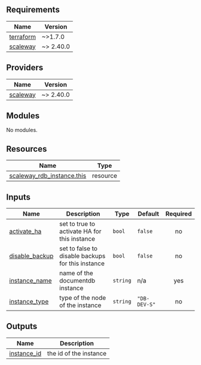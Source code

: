 ## Requirements

| Name | Version |
|------|---------|
| <a name="requirement_terraform"></a> [terraform](#requirement\_terraform) | ~>1.7.0 |
| <a name="requirement_scaleway"></a> [scaleway](#requirement\_scaleway) | ~> 2.40.0 |

## Providers

| Name | Version |
|------|---------|
| <a name="provider_scaleway"></a> [scaleway](#provider\_scaleway) | ~> 2.40.0 |

## Modules

No modules.

## Resources

| Name | Type |
|------|------|
| [scaleway_rdb_instance.this](https://registry.terraform.io/providers/scaleway/scaleway/latest/docs/resources/rdb_instance) | resource |

## Inputs

| Name | Description | Type | Default | Required |
|------|-------------|------|---------|:--------:|
| <a name="input_activate_ha"></a> [activate\_ha](#input\_activate\_ha) | set to true to activate HA for this instance | `bool` | `false` | no |
| <a name="input_disable_backup"></a> [disable\_backup](#input\_disable\_backup) | set to false to disable backups for this instance | `bool` | `false` | no |
| <a name="input_instance_name"></a> [instance\_name](#input\_instance\_name) | name of the documentdb instance | `string` | n/a | yes |
| <a name="input_instance_type"></a> [instance\_type](#input\_instance\_type) | type of the node of the instance | `string` | `"DB-DEV-S"` | no |

## Outputs

| Name | Description |
|------|-------------|
| <a name="output_instance_id"></a> [instance\_id](#output\_instance\_id) | the id of the instance |
